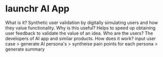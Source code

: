 # launchr AI App
What is it? Synthetic user validation by digitally simulating users and how they value functionality.
Why is this useful? Helps to speed up obtaining user feedback to validate the value of an idea.
Who are the users? The developers of AI app and similar products.
How does it work? input user case > generate AI persona's > syntheise pain points for each persona > generate summary
